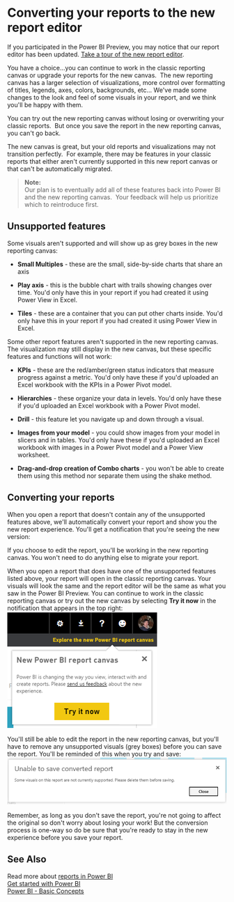 ﻿<properties 
   pageTitle="Converting your reports to the new report editor"
   description="Converting your reports to the new report editor"
   services="powerbi" 
   documentationCenter="" 
   authors="jastru" 
   manager="mblythe" 
   editor=""
   tags=""/>
 
<tags
   ms.service="powerbi"
   ms.devlang="NA"
   ms.topic="article"
   ms.tgt_pltfrm="NA"
   ms.workload="powerbi"
   ms.date="10/15/2015"
   ms.author="jastru"/>

# Converting your reports to the new report editor  

If you participated in the Power BI Preview, you may notice that our report editor has been updated. [Take a tour of the new report editor](https://support.powerbi.com/knowledgebase/articles/665494).

You have a choice...you can continue to work in the classic reporting canvas or upgrade your reports for the new canvas.  The new reporting canvas has a larger selection of visualizations, more control over formatting of titles, legends, axes, colors, backgrounds, etc... We've made some changes to the look and feel of some visuals in your report, and we think you'll be happy with them.  

You can try out the new reporting canvas without losing or overwriting your classic reports.  But once you save the report in the new reporting canvas, you can't go back.  

The new canvas is great, but your old reports and visualizations may not transition perfectly.  For example, there may be features in your classic reports that either aren't currently supported in this new report canvas or that can't be automatically migrated.

>**Note:**  
>Our plan is to eventually add all of these features back into Power BI and the new reporting canvas.  Your feedback will help us prioritize which to reintroduce first.

## Unsupported features  
Some visuals aren't supported and will show up as grey boxes in the new reporting canvas:

-   **Small Multiples** - these are the small, side-by-side charts that share an axis

-   **Play axis** - this is the bubble chart with trails showing changes over time. You'd only have this in your report if you had created it using Power View in Excel.

-   **Tiles** - these are a container that you can put other charts inside. You'd only have this in your report if you had created it using Power View in Excel.

Some other report features aren't supported in the new reporting canvas. The visualization may still display in the new canvas, but these specific features and functions will not work:

-   **KPIs** - these are the red/amber/green status indicators that measure progress against a metric. You'd only have these if you'd uploaded an Excel workbook with the KPIs in a Power Pivot model.

-   **Hierarchies** - these organize your data in levels. You'd only have these if you'd uploaded an Excel workbook with a Power Pivot model.

-   **Drill** - this feature let you navigate up and down through a visual.

-   **Images from your model** - you could show images from your model in slicers and in tables. You'd only have these if you'd uploaded an Excel workbook with images in a Power Pivot model and a Power View worksheet.

-   **Drag-and-drop creation of Combo charts** - you won't be able to create them using this method nor separate them using the shake method.

## Converting your reports  
When you open a report that doesn't contain any of the unsupported features above, we'll automatically convert your report and show you the new report experience. You'll get a notification that you're seeing the new version:

If you choose to edit the report, you'll be working in the new reporting canvas. You won't need to do anything else to migrate your report.

When you open a report that does have one of the unsupported features listed above, your report will open in the classic reporting canvas. Your visuals will look the same and the report editor will be the same as what you saw in the Power BI Preview. You can continue to work in the classic reporting canvas or try out the new canvas by selecting **Try it now** in the notification that appears in the top right:  
![](media/powerbi-service-converting-your-reports-to-the-new-report-editor/explorenewcanvas.png)

You'll still be able to edit the report in the new reporting canvas, but you'll have to remove any unsupported visuals (grey boxes) before you can save the report. You'll be reminded of this when you try and save:  
![](media/powerbi-service-converting-your-reports-to-the-new-report-editor/unabletosave.png)

Remember, as long as you don't save the report, you're not going to affect the original so don't worry about losing your work! But the conversion process is one-way so do be sure that you're ready to stay in the new experience before you save your report.

## See Also  
Read more about [reports in Power BI](http://support.powerbi.com/knowledgebase/articles/425684-reports-in-power-bi)  
[Get started with Power BI](http://support.powerbi.com/knowledgebase/articles/430814-get-started-with-power-bi)  
[Power BI - Basic Concepts](http://support.powerbi.com/knowledgebase/articles/487029-power-bi-preview-basic-concepts)﻿  